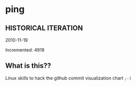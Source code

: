 # ping

## HISTORICAL ITERATION
2010-11-19

Incremented: 4918

## What is this?? 
Linux skills to hack the github commit visualization chart `;-)`
